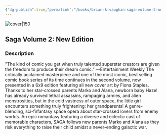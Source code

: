 ```yaml
---
{"dg-publish":true,"permalink":"/books/brian-k-vaughan-saga-volume-2-new-edition/","title":"\"Saga Volume 2\"","tags":["Fantasy","science-fiction","graphic-novel"]}
---
```




![cover|150](https://cdn.thestorygraph.com/semkk0ud4i54143lzfwjvjevpks0)

## Saga Volume 2: New Edition

### Description

"The kind of comic you get when truly talented superstar creators are given the freedom to produce their dream comic." —Entertainment Weekly The critically acclaimed masterpiece and one of the most iconic, best selling comic book series of its time continues in the second volume, now presented in a 6x9 edition featuring all new cover art by Fiona Staples. Thanks to her star-crossed parents Marko and Alana, newborn baby Hazel has already survived lethal assassins, rampaging armies, and alien monstrosities, but in the cold vastness of outer space, the little girl encounters something truly frightening: her grandparents! A genre-blending, sci-fi/fantasy space opera about star-crossed lovers from enemy worlds. An epic romantasy featuring a diverse and eclectic cast of memorable characters, SAGA follows new parents Marko and Alana as they risk everything to raise their child amidst a never-ending galactic war. 
```